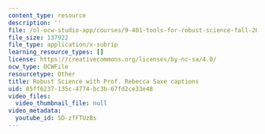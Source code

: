 ```yaml
---
content_type: resource
description: ''
file: /ol-ocw-studio-app/courses/9-401-tools-for-robust-science-fall-2022/SD-zfFTUzBs_captions.webvtt
file_size: 137922
file_type: application/x-subrip
learning_resource_types: []
license: https://creativecommons.org/licenses/by-nc-sa/4.0/
ocw_type: OCWFile
resourcetype: Other
title: Robust Science with Prof. Rebecca Saxe captions
uid: 85ff6237-135c-4774-bc3b-67fd2ce33e48
video_files:
  video_thumbnail_file: null
video_metadata:
  youtube_id: SD-zfFTUzBs
---
```

